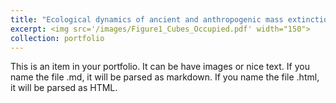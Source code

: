 ```yaml
---
title: "Ecological dynamics of ancient and anthropogenic mass extinctions"
excerpt: <img src='/images/Figure1_Cubes_Occupied.pdf' width="150">
collection: portfolio
---
```


This is an item in your portfolio. It can be have images or nice text. If you name the file .md, it will be parsed as markdown. If you name the file .html, it will be parsed as HTML. 
